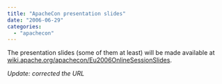 ```yaml
---
title: "ApacheCon presentation slides"
date: "2006-06-29"
categories: 
  - "apachecon"
---
```


The presentation slides (some of them at least) will be made available at [wiki.apache.org/apachecon/Eu2006OnlineSessionSlides](http://wiki.apache.org/apachecon/Eu2006OnlineSessionSlides).

_Update: corrected the URL_
